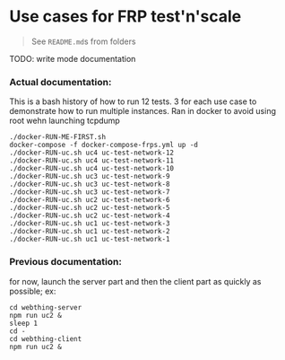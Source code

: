 # Use cases for FRP test'n'scale

> See `README.md`s from folders

TODO: write mode documentation

### Actual documentation:

This is a bash history of how to run 12 tests.
3 for each use case to demonstrate how to run multiple instances.
Ran in docker to avoid using root wehn launching tcpdump

```shell
./docker-RUN-ME-FIRST.sh 
docker-compose -f docker-compose-frps.yml up -d
./docker-RUN-uc.sh uc4 uc-test-network-12
./docker-RUN-uc.sh uc4 uc-test-network-11
./docker-RUN-uc.sh uc4 uc-test-network-10
./docker-RUN-uc.sh uc3 uc-test-network-9
./docker-RUN-uc.sh uc3 uc-test-network-8
./docker-RUN-uc.sh uc3 uc-test-network-7
./docker-RUN-uc.sh uc2 uc-test-network-6
./docker-RUN-uc.sh uc2 uc-test-network-5
./docker-RUN-uc.sh uc2 uc-test-network-4
./docker-RUN-uc.sh uc1 uc-test-network-3
./docker-RUN-uc.sh uc1 uc-test-network-2
./docker-RUN-uc.sh uc1 uc-test-network-1
```
### Previous documentation:

for now, launch the server part and then the client part as quickly as possible; ex:
```shell
cd webthing-server
npm run uc2 &
sleep 1
cd -
cd webthing-client
npm run uc2 &
```